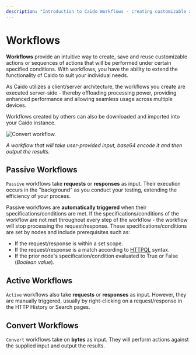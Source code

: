```yaml
---
description: "Introduction to Caido Workflows - creating customizable action sequences for passive, active, and convert operations in security testing."
---
```


# Workflows

**Workflows** provide an intuitive way to create, save and reuse customizable actions or sequences of actions that will be performed under certain specified conditions. With workflows, you have the ability to extend the functionality of Caido to suit your individual needs.

As Caido utilizes a client/server architecture, the workflows you create are executed server-side - thereby offloading processing power, providing enhanced performance and allowing seamless usage across multiple devices.

Workflows created by others can also be downloaded and imported into your Caido instance.

<img alt="Convert workflow." src="/_images/workflow_convert_basic.png" center/>

_A workflow that will take user-provided input, base64 encode it and then output the results._

## Passive Workflows

`Passive` workflows take **requests** or **responses** as input. Their execution occurs in the "background" as you conduct your testing, extending the efficiency of your process.

Passive workflows are **automatically triggered** when their specifications/conditions are met. If the specifications/conditions of the workflow are not met throughout every step of the workflow - the workflow will stop processing the request/response. These specifications/conditions are set by nodes and include prerequisites such as:

- If the request/response is within a set scope.
- If the request/response is a match according to [HTTPQL](/reference/httpql.md) syntax.
- If the prior node's specification/condition evaluated to True or False (_Boolean value_).

## Active Workflows

`Active` workflows also take **requests** or **responses** as input. However, they are manually triggered, usually by right-clicking on a request/response in the HTTP History or Search pages.

## Convert Workflows

`Convert` workflows take on **bytes** as input. They will perform actions against the supplied input and output the results.
